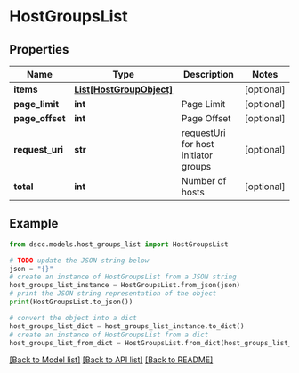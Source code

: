 # HostGroupsList


## Properties

Name | Type | Description | Notes
------------ | ------------- | ------------- | -------------
**items** | [**List[HostGroupObject]**](HostGroupObject.md) |  | [optional] 
**page_limit** | **int** | Page Limit | [optional] 
**page_offset** | **int** | Page Offset | [optional] 
**request_uri** | **str** | requestUri for host initiator groups | [optional] 
**total** | **int** | Number of hosts | [optional] 

## Example

```python
from dscc.models.host_groups_list import HostGroupsList

# TODO update the JSON string below
json = "{}"
# create an instance of HostGroupsList from a JSON string
host_groups_list_instance = HostGroupsList.from_json(json)
# print the JSON string representation of the object
print(HostGroupsList.to_json())

# convert the object into a dict
host_groups_list_dict = host_groups_list_instance.to_dict()
# create an instance of HostGroupsList from a dict
host_groups_list_from_dict = HostGroupsList.from_dict(host_groups_list_dict)
```
[[Back to Model list]](../README.md#documentation-for-models) [[Back to API list]](../README.md#documentation-for-api-endpoints) [[Back to README]](../README.md)


